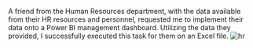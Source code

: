 A friend from the Human Resources department, with the data available from their HR resources and personnel, 
requested me to implement their data onto a Power BI management dashboard. 
Utilizing the data they provided, I successfully executed this task for them on an Excel file.
![hr](https://github.com/parvizt/PowerBI-Projects/assets/40644514/29450aed-9005-475e-ab60-a6d61c38141a)
